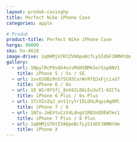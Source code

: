 ```yaml
---
layout: produk-casinghp
title: Perfect Nike iPhone Case
categories: apple

# Produk
product-title: Perfect Nike iPhone Case
harga: 90000
sku: hn-4618
image-drive: 1q0HMjU7KtZVA8peBcfLySIdGFJNMHYdm
gallery:
  - url: 1NpylRcP9vQk4ozvMGHSBMk5orSspONV1
    title: iPhone 5 / 5s / SE
  - url: 1vvUJOBz9n57SCH3CurWrRfQJxFjcixG7
    title: iPhone 6 / 6s
  - url: 1E_W1r8YSfj_8nX42LObLEu3uf1-6ICTa
    title: iPhone 6 Plus / 6s Plus
  - url: 1TcXInZqJ_ent1ryYrIDLOhLRqysAgOMl
    title: iPhone 7 / 8
  - url: 1N7u-JmEVtvCzV4LdngV1RB3nEDEW7mc1
    title: iPhone 7 Plus / 8 Plus
  - url: 1q0HMjU7KtZVA8peBcfLySIdGFJNMHYdm
    title: iPhone X
---
```

